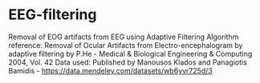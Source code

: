 # EEG-filtering
Removal of EOG artifacts from EEG using Adaptive Filtering
Algorithm reference: Removal of Ocular Artifacts from Electro-encephalogram by adaptive filtering by P.He - Medical & Biological Engineering & Computing 2004, Vol. 42
Data used: Published by Manousos Klados and Panagiotis Bamidis - https://data.mendeley.com/datasets/wb6yvr725d/3

